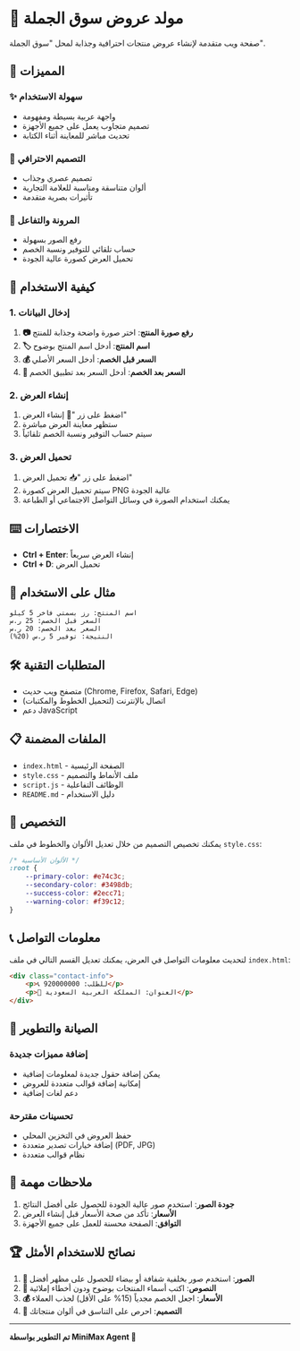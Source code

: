# 🛒 مولد عروض سوق الجملة

صفحة ويب متقدمة لإنشاء عروض منتجات احترافية وجذابة لمحل "سوق الجملة".

## 🌟 المميزات

### ✨ سهولة الاستخدام
- واجهة عربية بسيطة ومفهومة
- تصميم متجاوب يعمل على جميع الأجهزة
- تحديث مباشر للمعاينة أثناء الكتابة

### 🎨 التصميم الاحترافي
- تصميم عصري وجذاب
- ألوان متناسقة ومناسبة للعلامة التجارية
- تأثيرات بصرية متقدمة

### 📱 المرونة والتفاعل
- رفع الصور بسهولة
- حساب تلقائي للتوفير ونسبة الخصم
- تحميل العرض كصورة عالية الجودة

## 🚀 كيفية الاستخدام

### 1. إدخال البيانات
1. **📷 رفع صورة المنتج**: اختر صورة واضحة وجذابة للمنتج
2. **🏷️ اسم المنتج**: أدخل اسم المنتج بوضوح
3. **💰 السعر قبل الخصم**: أدخل السعر الأصلي
4. **🎯 السعر بعد الخصم**: أدخل السعر بعد تطبيق الخصم

### 2. إنشاء العرض
1. اضغط على زر "🎨 إنشاء العرض"
2. ستظهر معاينة العرض مباشرة
3. سيتم حساب التوفير ونسبة الخصم تلقائياً

### 3. تحميل العرض
1. اضغط على زر "📥 تحميل العرض"
2. سيتم تحميل العرض كصورة PNG عالية الجودة
3. يمكنك استخدام الصورة في وسائل التواصل الاجتماعي أو الطباعة

## ⌨️ الاختصارات

- **Ctrl + Enter**: إنشاء العرض سريعاً
- **Ctrl + D**: تحميل العرض

## 🎯 مثال على الاستخدام

```
اسم المنتج: رز بسمتي فاخر 5 كيلو
السعر قبل الخصم: 25 ر.س
السعر بعد الخصم: 20 ر.س
النتيجة: توفير 5 ر.س (20%)
```

## 🛠️ المتطلبات التقنية

- متصفح ويب حديث (Chrome, Firefox, Safari, Edge)
- اتصال بالإنترنت (لتحميل الخطوط والمكتبات)
- دعم JavaScript

## 📋 الملفات المضمنة

- `index.html` - الصفحة الرئيسية
- `style.css` - ملف الأنماط والتصميم
- `script.js` - الوظائف التفاعلية
- `README.md` - دليل الاستخدام

## 🎨 التخصيص

يمكنك تخصيص التصميم من خلال تعديل الألوان والخطوط في ملف `style.css`:

```css
/* الألوان الأساسية */
:root {
    --primary-color: #e74c3c;
    --secondary-color: #3498db;
    --success-color: #2ecc71;
    --warning-color: #f39c12;
}
```

## 📞 معلومات التواصل

لتحديث معلومات التواصل في العرض، يمكنك تعديل القسم التالي في ملف `index.html`:

```html
<div class="contact-info">
    <p>📞 للطلب: 920000000</p>
    <p>📍 العنوان: المملكة العربية السعودية</p>
</div>
```

## 🔧 الصيانة والتطوير

### إضافة مميزات جديدة
- يمكن إضافة حقول جديدة لمعلومات إضافية
- إمكانية إضافة قوالب متعددة للعروض
- دعم لغات إضافية

### تحسينات مقترحة
- حفظ العروض في التخزين المحلي
- إضافة خيارات تصدير متعددة (PDF, JPG)
- نظام قوالب متعددة

## 📝 ملاحظات مهمة

1. **جودة الصور**: استخدم صور عالية الجودة للحصول على أفضل النتائج
2. **الأسعار**: تأكد من صحة الأسعار قبل إنشاء العرض
3. **التوافق**: الصفحة محسنة للعمل على جميع الأجهزة

## 🏆 نصائح للاستخدام الأمثل

1. **📸 الصور**: استخدم صور بخلفية شفافة أو بيضاء للحصول على مظهر أفضل
2. **📝 النصوص**: اكتب أسماء المنتجات بوضوح ودون أخطاء إملائية
3. **💰 الأسعار**: اجعل الخصم مجدياً (15% على الأقل) لجذب العملاء
4. **🎨 التصميم**: احرص على التناسق في ألوان منتجاتك

---

**تم التطوير بواسطة MiniMax Agent 🚀**